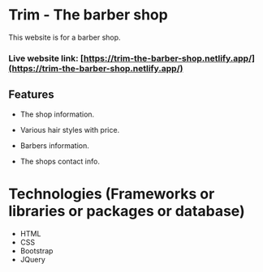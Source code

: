 # Trim - The barber shop

This website is for a barber shop.

### Live website link: [https://trim-the-barber-shop.netlify.app/](https://trim-the-barber-shop.netlify.app/)



## Features

* The shop information.

* Various hair styles with price.

* Barbers information.

* The shops contact info.


# Technologies (Frameworks or libraries or packages or database)

* HTML
* CSS
* Bootstrap
* JQuery

